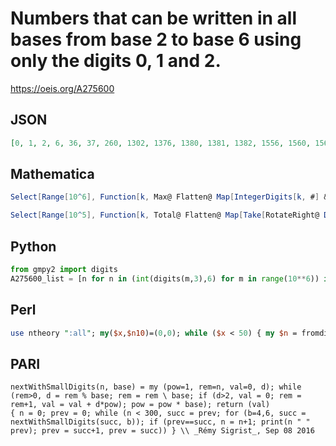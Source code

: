 # Numbers that can be written in all bases from base 2 to base 6 using only the digits 0, 1 and 2\.
https://oeis.org/A275600
## JSON
```JSON
[0, 1, 2, 6, 36, 37, 260, 1302, 1376, 1380, 1381, 1382, 1556, 1560, 1561, 1562, 16932, 562500, 562501, 562502, 562506, 562512, 562536, 562537, 562752, 562760, 23610752, 23610756, 23610757, 23610786, 23615750, 23615760, 23615761, 23615762, 23615785, 23615786, 23626310]
```
## Mathematica
```Mathematica
Select[Range[10^6], Function[k, Max@ Flatten@ Map[IntegerDigits[k, #] &, Range[4, 6]] < 3]] (* or *)
```
```Mathematica
Select[Range[10^5], Function[k, Total@ Flatten@ Map[Take[RotateRight@ DigitCount[k, #], -(# - 3)] &, Range[4, 6]] == 0]] (* (not as efficient) _Michael De Vlieger_, Aug 03 2016 *)
```
## Python
```Python
from gmpy2 import digits
A275600_list = [n for n in (int(digits(m,3),6) for m in range(10**6)) if max(digits(n,5)) <= '2' and max(digits(n,4)) <= '2'] # _Chai Wah Wu_, Aug 15 2016
```
## Perl
```Perl
use ntheory ":all"; my($x,$n10)=(0,0); while ($x < 50) { my $n = fromdigits( todigitstring($n10++, 3), 6);  next if vecany { $_ > 2 } todigits($n, 4);  next if vecany { $_ > 2 } todigits($n, 5);  print ++$x," $n\n"; } # _Dana Jacobsen_, Aug 16 2016
```
## PARI
```PARI
nextWithSmallDigits(n, base) = my (pow=1, rem=n, val=0, d); while (rem>0, d = rem % base; rem = rem \ base; if (d>2, val = 0; rem = rem+1, val = val + d*pow); pow = pow * base); return (val)
{ n = 0; prev = 0; while (n < 300, succ = prev; for (b=4,6, succ = nextWithSmallDigits(succ, b)); if (prev==succ, n = n+1; print(n " " prev); prev = succ+1, prev = succ)) } \\ _Rémy Sigrist_, Sep 08 2016
```
